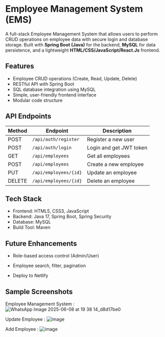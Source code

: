 # Employee Management System (EMS)

A full-stack Employee Management System that allows users to perform CRUD operations on employee data with secure login and database storage. Built with **Spring Boot (Java)** for the backend, **MySQL** for data persistence, and a lightweight **HTML/CSS/JavaScript/React.Js** frontend.

## Features

-  Employee CRUD operations (Create, Read, Update, Delete)
-  RESTful API with Spring Boot
-  SQL database integration using MySQL
-  Simple, user-friendly frontend interface
-  Modular code structure

 ## API Endpoints
 
| Method | Endpoint              | Description             |
| ------ | --------------------- | ----------------------- |
| POST   | `/api/auth/register`  | Register a new user     |
| POST   | `/api/auth/login`     | Login and get JWT token |
| GET    | `/api/employees`      | Get all employees       |
| POST   | `/api/employees`      | Create a new employee   |
| PUT    | `/api/employees/{id}` | Update an employee      |
| DELETE | `/api/employees/{id}` | Delete an employee      |

## Tech Stack

- Frontend: HTML5, CSS3, JavaScript
- Backend: Java 17, Spring Boot, Spring Security
- Database: MySQL
- Build Tool: Maven

## Future Enhancements

- Role-based access control (Admin/User)

- Employee search, filter, pagination

- Deploy to Netlify

## Sample Screenshots

  Employee Management System :
  ![WhatsApp Image 2025-06-08 at 19 38 14_d8d17be0](https://github.com/user-attachments/assets/337e33ea-cc3a-4a58-87ef-29a3e800de6e)

  Update Employee :
  ![image](https://github.com/user-attachments/assets/6c31074a-d30f-4296-88e8-ed13dfd267ee)

  Add Employee : 
  ![image](https://github.com/user-attachments/assets/cf031dee-c578-445b-8c0e-3a416e5284c9)


